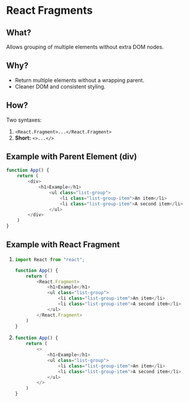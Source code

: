 # React Fragments

## What?
Allows grouping of multiple elements without extra DOM nodes.

## Why?
* Return multiple elements without a wrapping parent.
* Cleaner DOM and consistent styling.

## How?
Two syntaxes:
1. `<React.Fragment>...</React.Fragment>`
2. **Short:** `<>...</>`

## Example with Parent Element (div)
```javascript
function App() {
    return (
        <div>
            <h1>Example</h1>
                <ul class="list-group">
                    <li class="list-group-item">An item</li>
                    <li class="list-group-item">A second item</li>
                </ul>
        </div>
    )
}
```

## Example with React Fragment
1.  ```javascript
    import React from "react";

    function App() {
        return (
            <React.Fragment>
                <h1>Example</h1>
                <ul class="list-group">
                    <li class="list-group-item">An item</li>
                    <li class="list-group-item">A second item</li>
                </ul>
            </React.Fragment>
        )
    }
    ```
2.  ```javascript
    function App() {
        return (
            <>
                <h1>Example</h1>
                <ul class="list-group">
                    <li class="list-group-item">An item</li>
                    <li class="list-group-item">A second item</li>
                </ul>
            </>
        )
    }
    ```
